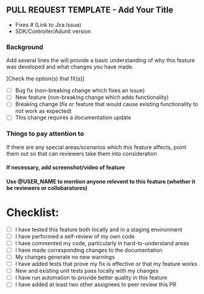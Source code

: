 
## PULL REQUEST TEMPLATE - Add Your Title

* Fixes # (Link to Jira Issue)
* SDK/Controller/Adunit version

### Background

Add several lines the will provide a basic understanding of why this feature was developed and what changes you have made.

[Check the option(s) that fit(s)]

- [ ] Bug fix (non-breaking change which fixes an issue)
- [ ] New feature (non-breaking change which adds functionality)
- [ ] Breaking change (fix or feature that would cause existing functionality to not work as expected)
- [ ] This change requires a documentation update

### Things to pay attention to

If there are any special areas/scenarios which this feature affects, point them out so that can reviewers take them into consideration

#### If necessary, add screenshot/video of feature

#### Use @USER_NAME to mention anyone relevent to this feature (whether it be reviewers or collobaratores)

# Checklist:

- [ ] I have tested this feature both locally and in a staging environment
- [ ] I have performed a self-review of my own code
- [ ] I have commented my code, particularly in hard-to-understand areas
- [ ] I have made corresponding changes to the documentation
- [ ] My changes generate no new warnings
- [ ] I have added tests that prove my fix is effective or that my feature works
- [ ] New and existing unit tests pass locally with my changes
- [ ] I have run automation to provide better quality in this feature
- [ ] I have added at least two other assignees to peer review this PR
